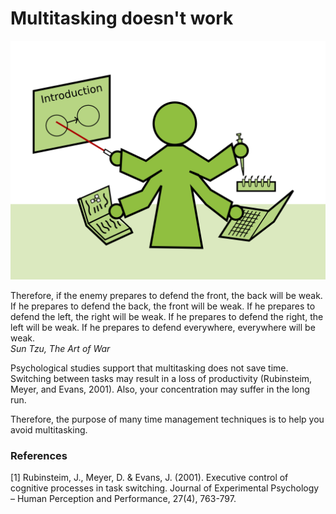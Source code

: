 
# Multitasking doesn't work

![Multitasking](images/multitasking.png)

Therefore, if the enemy prepares to defend the front, the back will be weak. If he prepares to defend the back, the front will be weak. If he prepares to defend the left, the right will be weak. If he prepares to defend the right, the left will be weak. If he prepares to defend everywhere, everywhere will be weak.
<br>*Sun Tzu, The Art of War*

Psychological studies support that multitasking does not save time. Switching between tasks may result in a loss of productivity (Rubinsteim, Meyer, and Evans, 2001). Also, your concentration may suffer in the long run.

Therefore, the purpose of many time management techniques is to help you avoid multitasking.

### References

[1] Rubinsteim, J., Meyer, D. & Evans, J. (2001). Executive control of cognitive
processes in task switching. Journal of Experimental Psychology – Human
Perception and Performance, 27(4), 763-797.